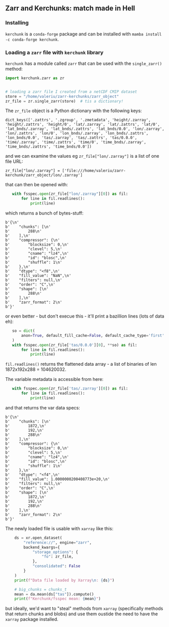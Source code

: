 ## Zarr and Kerchunks: match made in Hell

### Installing

`kerchunk` is a `conda-forge` package and can be installed with `mamba install -c conda-forge kerchunk`.

### Loading a `zarr` file with `kerchunk` library

`kerchunk` has a module called `zarr` that can be used with the `single_zarr()` method:

```python
import kerchunk.zarr as zr


# loading a zarr file I created from a netCDF CMIP dataset
store = "/home/valeriu/zarr-kerchunks/zarr_object"
zr_file = zr.single_zarr(store)  # tis a dictionary!
```

The `zr_file` object is a Python dictionary with the following keys:

```
dict_keys(['.zattrs', '.zgroup', '.zmetadata', 'height/.zarray', 'height/.zattrs', 'height/0', 'lat/.zarray', 'lat/.zattrs', 'lat/0', 'lat_bnds/.zarray', 'lat_bnds/.zattrs', 'lat_bnds/0.0', 'lon/.zarray', 'lon/.zattrs', 'lon/0', 'lon_bnds/.zarray', 'lon_bnds/.zattrs', 'lon_bnds/0.0', 'tas/.zarray', 'tas/.zattrs', 'tas/0.0.0', 'time/.zarray', 'time/.zattrs', 'time/0', 'time_bnds/.zarray', 'time_bnds/.zattrs', 'time_bnds/0.0'])
```

and we can examine the values eg `zr_file["lon/.zarray"]` is a list of one file URL:

```
zr_file["lon/.zarray"] = ['file:///home/valeriu/zarr-kerchunk/zarr_object/lon/.zarray']

```

that can then be opened with:

```python
   with fsspec.open(zr_file["lon/.zarray"][0]) as fil:
       for line in fil.readlines():
           print(line)
```

which returns a bunch of bytes-stuff:

```
b'{\n'
b'    "chunks": [\n'
b'        288\n'
b'    ],\n'
b'    "compressor": {\n'
b'        "blocksize": 0,\n'
b'        "clevel": 5,\n'
b'        "cname": "lz4",\n'
b'        "id": "blosc",\n'
b'        "shuffle": 1\n'
b'    },\n'
b'    "dtype": "<f8",\n'
b'    "fill_value": "NaN",\n'
b'    "filters": null,\n'
b'    "order": "C",\n'
b'    "shape": [\n'
b'        288\n'
b'    ],\n'
b'    "zarr_format": 2\n'
b'}'
```

or even better - but don't execue this - it'll print a bazillion lines (lots of data eh):

```python
   so = dict(
       anon=True, default_fill_cache=False, default_cache_type='first'
   )
   with fsspec.open(zr_file['tas/0.0.0'][0], **so) as fil:
       for line in fil.readlines():
           print(line)
```

`fil.readlines()` returns the flattened data array - a list of binaries of len 1872x192x288 = 104620032.

The variable metadata is accessible from here:

```python
   with fsspec.open(zr_file['tas/.zarray'][0]) as fil:
       for line in fil.readlines():
           print(line)
```

and that returns the var data specs:

```
b'{\n'
b'    "chunks": [\n'
b'        1872,\n'
b'        192,\n'
b'        288\n'
b'    ],\n'
b'    "compressor": {\n'
b'        "blocksize": 0,\n'
b'        "clevel": 5,\n'
b'        "cname": "lz4",\n'
b'        "id": "blosc",\n'
b'        "shuffle": 1\n'
b'    },\n'
b'    "dtype": "<f4",\n'
b'    "fill_value": 1.0000000200408773e+20,\n'
b'    "filters": null,\n'
b'    "order": "C",\n'
b'    "shape": [\n'
b'        1872,\n'
b'        192,\n'
b'        288\n'
b'    ],\n'
b'    "zarr_format": 2\n'
b'}'
```

The newly loaded file is usable with `xarray` like this:

```python
    ds = xr.open_dataset(
        "reference://", engine="zarr",
        backend_kwargs={
            "storage_options": {
                "fo": zr_file,
            },
            "consolidated": False
        }
    )
    print(f"Data file loaded by Xarray\n: {ds}")

    # big_chunks = chunks_t
    mean = da.mean(ds["tas"]).compute()
    print(f"Kerchunk/fsspec mean: {mean}")
```

but ideally, we'd want to "steal" methods from `xarray` (specifically methods that return chunks and blobs)
and use them oustide the need to have the `xarray` package installed.
